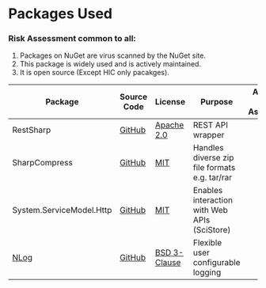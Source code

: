 

# Packages Used

### Risk Assessment common to all:
1. Packages on NuGet are virus scanned by the NuGet site.
2. This package is widely used and is actively maintained.
3. It is open source (Except HIC only pacakges).

| Package                           | Source Code                                             | License                                                                   | Purpose                                       | Additional Risk Assessment |
| --------------------------------- | ------------------------------------------------------- | ------------------------------------------------------------------------- | --------------------------------------------- | -------------------------- |
| RestSharp                         | [GitHub](https://github.com/restsharp/RestSharp)        | [Apache 2.0](https://github.com/restsharp/RestSharp/blob/dev/LICENSE.txt) | REST API wrapper                              |                            |
| SharpCompress                     | [GitHub](https://github.com/adamhathcock/sharpcompress) | [MIT](https://opensource.org/licenses/MIT)                                | Handles diverse zip file formats e.g. tar/rar |                            |
| System.ServiceModel.Http          | [GitHub](https://github.com/dotnet/corefx)              | [MIT](https://opensource.org/licenses/MIT)                                | Enables interaction with Web APIs (SciStore)  |                            |
| [NLog](https://nlog-project.org/) | [GitHub](https://github.com/NLog/NLog)                  | [BSD 3-Clause](https://github.com/NLog/NLog/blob/dev/LICENSE.txt)         | Flexible user configurable logging            |                            |
